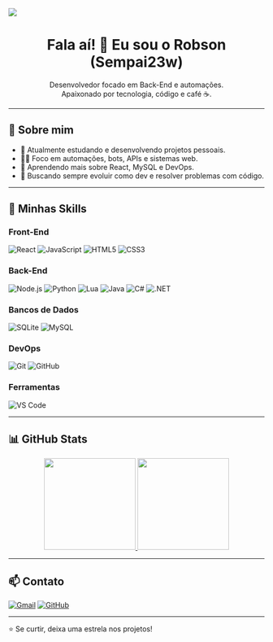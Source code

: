 ![](https://komarev.com/ghpvc/?username=sempai23w&color=006bed)

<h1 align="center">Fala aí! 👋 Eu sou o Robson (Sempai23w)</h1>

<p align="center">
Desenvolvedor focado em Back-End e automações.<br/>
Apaixonado por tecnologia, código e café ☕.
</p>

---

## 🚀 Sobre mim

- 🔭 Atualmente estudando e desenvolvendo projetos pessoais.
- 👨‍💻 Foco em automações, bots, APIs e sistemas web.
- 🌱 Aprendendo mais sobre React, MySQL e DevOps.
- 🎯 Buscando sempre evoluir como dev e resolver problemas com código.

---

## 🧠 Minhas Skills

### Front-End

![React](https://img.shields.io/badge/-React-61DAFB?style=flat&logo=react&logoColor=black)
![JavaScript](https://img.shields.io/badge/-JavaScript-F7DF1E?style=flat&logo=javascript&logoColor=black)
![HTML5](https://img.shields.io/badge/-HTML5-E34F26?style=flat&logo=html5&logoColor=white)
![CSS3](https://img.shields.io/badge/-CSS3-1572B6?style=flat&logo=css3)

### Back-End

![Node.js](https://img.shields.io/badge/-Node.js-339933?style=flat&logo=node.js&logoColor=white)
![Python](https://img.shields.io/badge/-Python-3776AB?style=flat&logo=python&logoColor=white)
![Lua](https://img.shields.io/badge/-Lua-2C2D72?style=flat&logo=lua&logoColor=white)
![Java](https://img.shields.io/badge/-Java-007396?style=flat&logo=java&logoColor=white)
![C#](https://img.shields.io/badge/-CSharp-239120?style=flat&logo=csharp&logoColor=white)
![.NET](https://img.shields.io/badge/-.NET-512BD4?style=flat&logo=dotnet&logoColor=white)

### Bancos de Dados

![SQLite](https://img.shields.io/badge/-SQLite-003B57?style=flat&logo=sqlite&logoColor=white)
![MySQL](https://img.shields.io/badge/-MySQL-4479A1?style=flat&logo=mysql&logoColor=white)

### DevOps

![Git](https://img.shields.io/badge/-Git-F05032?style=flat&logo=git&logoColor=white)
![GitHub](https://img.shields.io/badge/-GitHub-181717?style=flat&logo=github)

### Ferramentas

![VS Code](https://img.shields.io/badge/-VS%20Code-007ACC?style=flat&logo=visual-studio-code&logoColor=white)

---

## 📊 GitHub Stats

<div align="center">
  <a href="https://github.com/sempai23w">
    <img height="180em" src="https://github-readme-stats.vercel.app/api?username=sempai23w&show_icons=true&theme=dracula"/>
    <img height="180em" src="https://github-readme-stats.vercel.app/api/top-langs/?username=sempai23w&layout=compact&langs_count=7&theme=dracula"/>
  </a>
</div>

---

## 📫 Contato

[![Gmail](https://img.shields.io/badge/-robsonjosecorreacarvalho@gmail.com-006bed?style=flat-square&logo=Gmail&logoColor=white&link=mailto:robsonjosecorreacarvalho@gmail.com)](mailto:robsonjosecorreacarvalho@gmail.com)
[![GitHub](https://img.shields.io/github/followers/sempai23w?label=follow&style=social)](https://github.com/sempai23w)

---

⭐ Se curtir, deixa uma estrela nos projetos!

